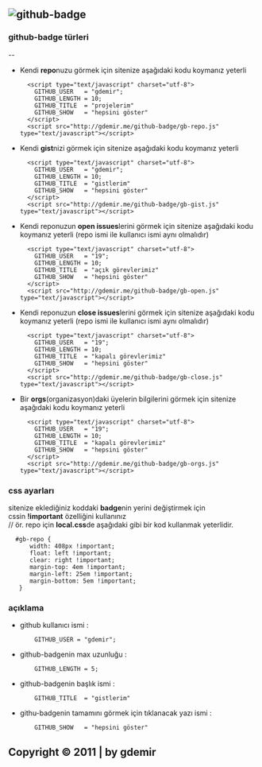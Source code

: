 

![github-badge](http://gdemir.me/chrome/sembol/github-badge.png)
--
### github-badge türleri
--

- Kendi **repo**nuzu görmek için sitenize aşağıdaki kodu koymanız yeterli

		<script type="text/javascript" charset="utf-8">
		  GITHUB_USER   = "gdemir";
		  GITHUB_LENGTH = 10;
		  GITHUB_TITLE  = "projelerim"
		  GITHUB_SHOW   = "hepsini göster"
		</script>
		<script src="http://gdemir.me/github-badge/gb-repo.js" type="text/javascript"></script>

- Kendi **gist**nizi görmek için sitenize aşağıdaki kodu koymanız yeterli

		<script type="text/javascript" charset="utf-8">
		  GITHUB_USER   = "gdemir";
		  GITHUB_LENGTH = 10;
		  GITHUB_TITLE  = "gistlerim"
		  GITHUB_SHOW   = "hepsini göster"
		</script>
		<script src="http://gdemir.me/github-badge/gb-gist.js" type="text/javascript"></script>

- Kendi reponuzun **open issues**lerini görmek için sitenize aşağıdaki kodu koymanız yeterli (repo ismi ile kullanıcı ismi aynı olmalıdır)

		<script type="text/javascript" charset="utf-8">
		  GITHUB_USER   = "19";
		  GITHUB_LENGTH = 10;
		  GITHUB_TITLE  = "açık görevlerimiz"
		  GITHUB_SHOW   = "hepsini göster"
		</script>
		<script src="http://gdemir.me/github-badge/gb-open.js" type="text/javascript"></script>

- Kendi reponuzun **close issues**lerini görmek için sitenize aşağıdaki kodu koymanız yeterli (repo ismi ile kullanıcı ismi aynı olmalıdır)

		<script type="text/javascript" charset="utf-8">
		  GITHUB_USER   = "19";
		  GITHUB_LENGTH = 10;
		  GITHUB_TITLE  = "kapalı görevlerimiz"
		  GITHUB_SHOW   = "hepsini göster"
		</script>
		<script src="http://gdemir.me/github-badge/gb-close.js" type="text/javascript"></script>

- Bir **orgs**(organizasyon)daki üyelerin bilgilerini görmek için sitenize aşağıdaki kodu koymanız yeterli

		<script type="text/javascript" charset="utf-8">
		  GITHUB_USER   = "19";
		  GITHUB_LENGTH = 10;
		  GITHUB_TITLE  = "kapalı görevlerimiz"
		  GITHUB_SHOW   = "hepsini göster"
		</script>
		<script src="http://gdemir.me/github-badge/gb-orgs.js" type="text/javascript"></script>

### css ayarları

sitenize eklediğiniz koddaki **badge**nin yerini değiştirmek için  
cssin **!important** özelliğini kullanınız  
// ör. repo için **local.css**de aşağıdaki gibi bir kod kullanmak yeterlidir.	
	
      #gb-repo {
          width: 408px !important;
          float: left !important;
          clear: right !important;
          margin-top: 4em !important;
          margin-left: 25em !important;
          margin-bottom: 5em !important;
       }
	

### açıklama

- github kullanıcı ismi :

		  GITHUB_USER = "gdemir";

- github-badgenin max uzunluğu :

		  GITHUB_LENGTH = 5;
		  
- github-badgenin başlık ismi :

		  GITHUB_TITLE  = "gistlerim"
		  
- githu-badgenin tamamını görmek için tıklanacak yazı ismi :

		  GITHUB_SHOW   = "hepsini göster"

Copyright © 2011 | by gdemir
--
